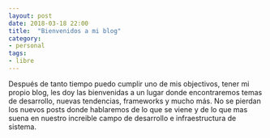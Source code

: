 ```yaml
---
layout: post
date: 2018-03-18 22:00
title:  "Bienvenidos a mi blog"
category: 
- personal
tags: 
- libre
---
```


Después de tanto tiempo puedo cumplir uno de mis objectivos, tener mi propio blog, les doy las bienvenidas a un lugar donde encontraremos temas de desarrollo, nuevas tendencias, frameworks y mucho más. No se pierdan los nuevos posts donde hablaremos de lo que se viene y de lo que mas suena en nuestro increible campo de desarrollo e infraestructura de sistema.